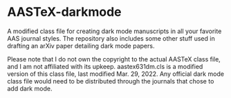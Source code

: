 # AASTeX-darkmode
A modified class file for creating dark mode manuscripts in all your favorite AAS journal styles.  The repository also includes some other stuff used in drafting an arXiv paper detailing dark mode papers.

Please note that I do not own the copyright to the actual AASTeX class file, and I am not affiliated with its upkeep.  aastex631dm.cls is a modified version of this class file, last modified Mar. 29, 2022.  Any official dark mode class file would need to be distributed through the journals that chose to add dark mode.
